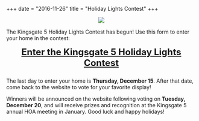 +++
date = "2016-11-26"
title = "Holiday Lights Contest"
+++ 

<div style="text-align: center; margin-bottom: 15px;">
    <img style="max-width: 100%; height: auto;" src="/img/holiday-lights.png" />
</div>

The Kingsgate 5 Holiday Lights Contest has begun! Use this form to enter your home in the contest:

<div style="font-weight: bold; font-size: 18pt; text-align: center; margin-bottom: 25px;"><a href="https://docs.google.com/forms/d/e/1FAIpQLSecCK4JQeBV9FdwpXyAi6djcUp7BMHK-qWM-s_iWhd8MPqgog/viewform">Enter the Kingsgate 5 Holiday Lights Contest</a></div>

The last day to enter your home is **Thursday, December 15**. After that date, come back to the website to vote for your favorite display! 

Winners will be announced on the website following voting on **Tuesday, December 20**, and will receive prizes and recognition at the Kingsgate 5 annual HOA meeting in January. Good luck and happy holidays!
